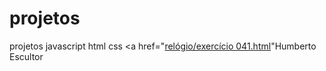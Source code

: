 # projetos
 projetos javascript html css
<a href="[relógio/exercício 041.html](https://humbertoeliasoares01.github.io/)"Humberto Escultor</a>

